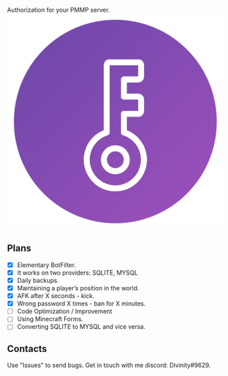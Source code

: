 Authorization for your PMMP server.
<br>
![logo_512](https://github.com/DeadZeta/RAuth/blob/master/icon.png)
## Plans
- [X] Elementary BotFilter.
- [X] It works on two providers: SQLITE, MYSQL
- [X] Daily backups.
- [X] Maintaining a player’s position in the world.
- [X] AFK after X seconds - kick.
- [X] Wrong password X times - ban for X minutes.
- [ ] Code Optimization / Improvement
- [ ] Using Minecraft Forms.
- [ ] Converting SQLITE to MYSQL and vice versa.
## Contacts
Use "Issues" to send bugs. Get in touch with me discord: Divinity#9629.
